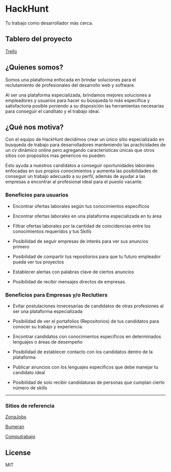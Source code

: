 # HackHunt
Tu trabajo como desarrollador más cerca.

## Tablero del proyecto

[Trello](https://trello.com/b/pNgA3NJ7/hackhunt)

## ¿Quienes somos?

Somos una plataforma enfocada en brindar soluciones para el reclutamiento de profesionales del desarrollo web y software.

Al ser una plataforma especializada, brindamos mejores soluciones a empleadores y usuarios para hacer su búsqueda lo más específica y satisfactoria posible poniendo a su disposición las herramientas necesarias para conseguir el canditato y el trabajo ideal.

## ¿Qué nos motiva? 

Con el equipo de HackHunt decidimos crear un único sitio especializado en busqueda de trabajo para desarrolladores manteniendo las practicidades de un cv dinámico online pero agregando caracteristicas únicas que otros sitios con propositos mas genericos no pueden.

Esto ayuda a nuestros candidatos a conseguir oportunidades laborales enfocadas en sus propios conocimientos y aumenta las posibilidades de conseguir un trabajo adecuado a su perfil, además de ayudar a las empresas a encontrar al profesional ideal para el puesto vacante.

### Beneficios para usuarios

  - Encontrar ofertas laborales según tus conocimientos específicos

  - Encontrar ofertas laborales en una plataforma especializada en tu área

  - Filtrar ofertas laborales por la cantidad de coincidencias entre los conocimientos requeridos y tus Skills

  - Posibilidad de seguir empresas de interés para ver sus anuncios primero

  - Posibilidad de compartir tus repositorios para que tu futuro empleador pueda ver tus proyectos

  - Establecer alertas con palabras clave de ciertos anuncios 

  - Posibilidad de recibir mensajes directos de empresas.

### Beneficios para Empresas y/o Reclutiers

  - Evitar postulaciones innecesarias de candidatos de otras profesiones al ser una plataforma especializada

  - Posibilidad de ver el portafolios (Repositorios) de tus candidatos para conocer su trabajo y experiencia.

  - Encontrar candidatos con conocimientos específicos en determinados lenguajes o áreas de desempeño

  - Posibilidad de establecer contacto con los candidatos dentro de la plataforma

  - Publicar anuncios con los lenguajes específicos que debe manejar tu candidato ideal

  - Posibilidad de solo recibir candidaturas de personas que cumplan cierto número de skills


-----------------------------------------------------------------------------------
### Sitios de referencia 

[ZonaJobs](https://www.zonajobs.com.ar/)

[Bumeran](https://www.bumeran.com.ar/)

[Computrabajo](https://www.computrabajo.com.ar/)


License
----

MIT
